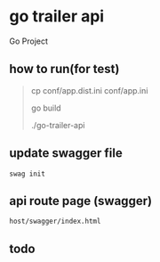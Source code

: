 # go trailer api
Go Project

## how to run(for test)

> cp conf/app.dist.ini conf/app.ini
>
> go build
>
> ./go-trailer-api

## update swagger file
`swag init`

## api route page (swagger)
`host/swagger/index.html`

## todo

